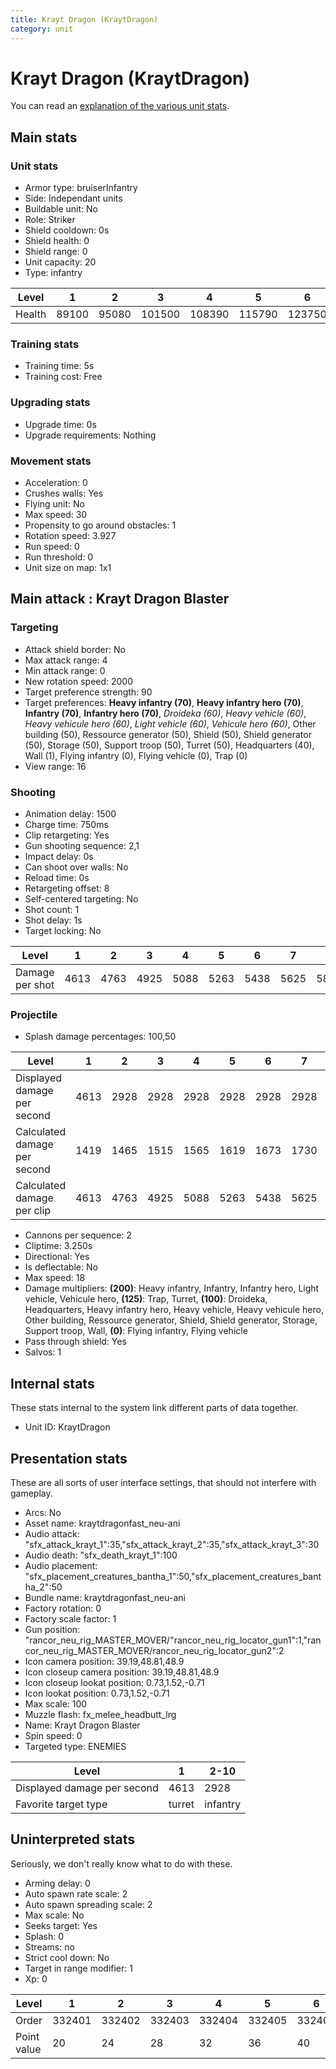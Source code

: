 ```yaml
---
title: Krayt Dragon (KraytDragon)
category: unit
---
```


# Krayt Dragon (KraytDragon)

You can read an [explanation  of the various unit stats](unitexplained.md).

## Main stats

### Unit stats

  * Armor type: bruiserInfantry
  * Side: Independant units
  * Buildable unit: No
  * Role: Striker
  * Shield cooldown: 0s
  * Shield health: 0
  * Shield range: 0
  * Unit capacity: 20
  * Type: infantry

|Level |1    |2    |3     |4     |5     |6     |7     |8     |9     |10    |
|------|-----|-----|------|------|------|------|------|------|------|------|
|Health|89100|95080|101500|108390|115790|123750|132300|141500|151400|152260|


### Training stats

  * Training time: 5s
  * Training cost: Free

### Upgrading stats

  * Upgrade time: 0s
  * Upgrade requirements: Nothing

### Movement stats

  * Acceleration: 0
  * Crushes walls: Yes
  * Flying unit: No
  * Max speed: 30
  * Propensity to go around obstacles: 1
  * Rotation speed: 3.927
  * Run speed: 0
  * Run threshold: 0
  * Unit size on map: 1x1

## Main attack : Krayt Dragon Blaster

### Targeting

  * Attack shield border: No
  * Max attack range: 4
  * Min attack range: 0
  * New rotation speed: 2000
  * Target preference strength: 90
  * Target preferences: **Heavy infantry (70)**, **Heavy infantry hero (70)**, **Infantry (70)**, **Infantry hero (70)**, _Droideka (60)_, _Heavy vehicle (60)_, _Heavy vehicule hero (60)_, _Light vehicle (60)_, _Vehicule hero (60)_, Other building (50), Ressource generator (50), Shield (50), Shield generator (50), Storage (50), Support troop (50), Turret (50), Headquarters (40), Wall (1), Flying infantry (0), Flying vehicle (0), Trap (0)
  * View range: 16

### Shooting

  * Animation delay: 1500
  * Charge time: 750ms
  * Clip retargeting: Yes
  * Gun shooting sequence: 2,1
  * Impact delay: 0s
  * Can shoot over walls: No
  * Reload time: 0s
  * Retargeting offset: 8
  * Self-centered targeting: No
  * Shot count: 1
  * Shot delay: 1s
  * Target locking: No

|Level          |1   |2   |3   |4   |5   |6   |7   |8   |9   |10  |
|---------------|----|----|----|----|----|----|----|----|----|----|
|Damage per shot|4613|4763|4925|5088|5263|5438|5625|5813|6013|6225|


### Projectile

  * Splash damage percentages: 100,50

|Level                       |1   |2   |3   |4   |5   |6   |7   |8   |9   |10  |
|----------------------------|----|----|----|----|----|----|----|----|----|----|
|Displayed damage per second |4613|2928|2928|2928|2928|2928|2928|2928|2928|2928|
|Calculated damage per second|1419|1465|1515|1565|1619|1673|1730|1788|1850|1915|
|Calculated damage per clip  |4613|4763|4925|5088|5263|5438|5625|5813|6013|6225|


  * Cannons per sequence: 2
  * Cliptime: 3.250s
  * Directional: Yes
  * Is deflectable: No
  * Max speed: 18
  * Damage multipliers: **(200)**: Heavy infantry, Infantry, Infantry hero, Light vehicle, Vehicule hero, **(125)**: Trap, Turret, **(100)**: Droideka, Headquarters, Heavy infantry hero, Heavy vehicle, Heavy vehicule hero, Other building, Ressource generator, Shield, Shield generator, Storage, Support troop, Wall, **(0)**: Flying infantry, Flying vehicle
  * Pass through shield: Yes
  * Salvos: 1

## Internal stats

These stats internal to the system link different parts of data together.

  * Unit ID: KraytDragon

## Presentation stats

These are all sorts of user interface settings, that should not interfere with gameplay.

  * Arcs: No
  * Asset name: kraytdragonfast_neu-ani
  * Audio attack: "sfx_attack_krayt_1":35,"sfx_attack_krayt_2":35,"sfx_attack_krayt_3":30
  * Audio death: "sfx_death_krayt_1":100
  * Audio placement: "sfx_placement_creatures_bantha_1":50,"sfx_placement_creatures_bantha_2":50
  * Bundle name: kraytdragonfast_neu-ani
  * Factory rotation: 0
  * Factory scale factor: 1
  * Gun position: "rancor_neu_rig_MASTER_MOVER/"rancor_neu_rig_locator_gun1":1,"rancor_neu_rig_MASTER_MOVER/rancor_neu_rig_locator_gun2":2
  * Icon camera position: 39.19,48.81,48.9
  * Icon closeup camera position: 39.19,48.81,48.9
  * Icon closeup lookat position: 0.73,1.52,-0.71
  * Icon lookat position: 0.73,1.52,-0.71
  * Max scale: 100
  * Muzzle flash: fx_melee_headbutt_lrg
  * Name: Krayt Dragon Blaster
  * Spin speed: 0
  * Targeted type: ENEMIES

|Level                      |1     |2-10    |
|---------------------------|------|--------|
|Displayed damage per second|4613  |2928    |
|Favorite target type       |turret|infantry|


## Uninterpreted stats

Seriously, we don't really know what to do with these.

  * Arming delay: 0
  * Auto spawn rate scale: 2
  * Auto spawn spreading scale: 2
  * Max scale: No
  * Seeks target: Yes
  * Splash: 0
  * Streams: no
  * Strict cool down: No
  * Target in range modifier: 1
  * Xp: 0

|Level      |1     |2     |3     |4     |5     |6     |7     |8     |9     |10    |
|-----------|------|------|------|------|------|------|------|------|------|------|
|Order      |332401|332402|332403|332404|332405|332406|332407|332408|332409|332410|
|Point value|20    |24    |28    |32    |36    |40    |44    |48    |52    |60    |



